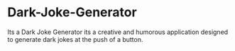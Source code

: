 # Dark-Joke-Generator
Its a Dark Joke Generator its a creative and humorous application designed to generate dark jokes at the push of a button.
